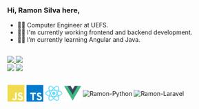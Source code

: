 ### Hi, Ramon Silva here,

- 🧑‍🎓 Computer Engineer at UEFS.
- 🧑‍💼 I'm currently working frontend and backend development.
- 🧑‍💻 I’m currently learning Angular and Java.

##

<div>
  <a href="https://github.com/ramondcsilva">
  <img height="180em" src="https://github-readme-stats.vercel.app/api?username=ramondcsilva&show_icons=true&theme=react&include_all_commits=true&count_private=true">
  <img height="180em" src="https://github-readme-stats.vercel.app/api/top-langs/?username=ramondcsilva&layout=compact&langs_count=7&theme=react&hide=verilog,systemverilog,html,css,scss,blade,assembly,coq,tcl">
</div>
<div>
  <a href = "mailto:ramondecerqueirasilva@gmail.com"><img src="https://img.shields.io/badge/Gmail-D14836?style=for-the-badge&logo=gmail&logoColor=white" target="_blank"></a>
  <a href="https://www.linkedin.com/in/ramondcsilva" target="_blank"><img src="https://img.shields.io/badge/LinkedIn-0077B5?style=for-the-badge&logo=linkedin&logoColor=white" target="_blank"></a> 
</div>

##
<div style="display: inline_block">
  <img align="center" alt="Ramon-Javascript" height="40" width="40" src="https://raw.githubusercontent.com/devicons/devicon/master/icons/javascript/javascript-plain.svg">
  <img align="center" alt="Ramon-Typescript" height="40" width="40" src="https://raw.githubusercontent.com/devicons/devicon/master/icons/typescript/typescript-plain.svg">
  <img align="center" alt="Ramon-React" height="40" width="40" src="https://raw.githubusercontent.com/devicons/devicon/master/icons/react/react-original.svg">
  <img align="center" alt="Ramon-" height="40" width="40" src="https://raw.githubusercontent.com/devicons/devicon/master/icons/vuejs/vuejs-original.svg">
  <img align="center" alt="Ramon-Python" src="https://img.icons8.com/color/48/000000/python--v1.png">
  <img align="center" alt="Ramon-Laravel" src="https://img.icons8.com/fluency/48/000000/laravel.png">
</div>
  
